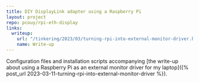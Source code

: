 ```yaml
---
title: DIY DisplayLink adapter using a Raspberry Pi
layout: project
repo: pcouy/rpi-eth-display
links:
  writeup:
    url: "/tinkering/2023/03/turning-rpi-into-external-monitor-driver.html"
    name: Write-up
---
```


Configuration files and installation scripts accompanying [the write-up about using a Raspberry Pi as an external monitor driver for my laptop]({% post_url 2023-03-11-turning-rpi-into-external-monitor-driver %}).

